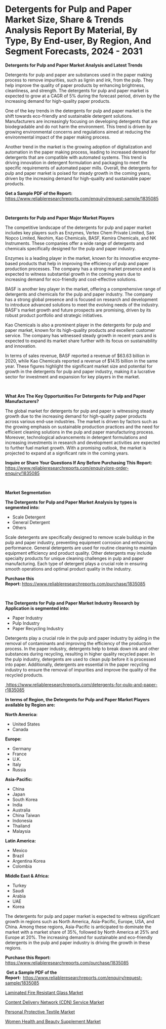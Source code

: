 <p><h1>Detergents for Pulp and Paper Market Size, Share & Trends Analysis Report By Material, By Type, By End-user, By Region, And Segment Forecasts, 2024 - 2031</h1></p><p><strong>Detergents for Pulp and Paper Market Analysis and Latest Trends</strong></p>
<p><p>Detergents for pulp and paper are substances used in the paper making process to remove impurities, such as lignin and ink, from the pulp. They help improve the quality of paper products by enhancing brightness, cleanliness, and strength. The detergents for pulp and paper market is expected to grow at a CAGR of 5% during the forecast period, driven by the increasing demand for high-quality paper products.</p><p>One of the key trends in the detergents for pulp and paper market is the shift towards eco-friendly and sustainable detergent solutions. Manufacturers are increasingly focusing on developing detergents that are biodegradable and do not harm the environment. This trend is driven by growing environmental concerns and regulations aimed at reducing the environmental impact of the paper making process.</p><p>Another trend in the market is the growing adoption of digitalization and automation in the paper making process, leading to increased demand for detergents that are compatible with automated systems. This trend is driving innovation in detergent formulation and packaging to meet the specific requirements of automated paper mills. Overall, the detergents for pulp and paper market is poised for steady growth in the coming years, driven by the increasing demand for high-quality and sustainable paper products.</p></p>
<p><strong>Get a Sample PDF of the Report:&nbsp;</strong> <a href="https://www.reliableresearchreports.com/enquiry/request-sample/1835085">https://www.reliableresearchreports.com/enquiry/request-sample/1835085</a></p>
<p>&nbsp;</p>
<p><strong>Detergents for Pulp and Paper Major Market Players</strong></p>
<p><p>The competitive landscape of the detergents for pulp and paper market includes key players such as Enzymes, Vertex Chem Private Limited, San Nopco Limited, Neohim, Kao Chemicals, BASF, Kemira Chemicals, and NK Instruments. These companies offer a wide range of detergents and chemicals specifically designed for the pulp and paper industry.</p><p>Enzymes is a leading player in the market, known for its innovative enzyme-based products that help in improving the efficiency of pulp and paper production processes. The company has a strong market presence and is expected to witness substantial growth in the coming years due to increasing demand for eco-friendly and cost-effective solutions.</p><p>BASF is another key player in the market, offering a comprehensive range of detergents and chemicals for the pulp and paper industry. The company has a strong global presence and is focused on research and development to introduce advanced solutions to meet the evolving needs of the industry. BASF's market growth and future prospects are promising, driven by its robust product portfolio and strategic initiatives.</p><p>Kao Chemicals is also a prominent player in the detergents for pulp and paper market, known for its high-quality products and excellent customer service. The company has witnessed steady growth in recent years and is expected to expand its market share further with its focus on sustainability and innovation.</p><p>In terms of sales revenue, BASF reported a revenue of $63.63 billion in 2020, while Kao Chemicals reported a revenue of $14.15 billion in the same year. These figures highlight the significant market size and potential for growth in the detergents for pulp and paper industry, making it a lucrative sector for investment and expansion for key players in the market.</p></p>
<p>&nbsp;</p>
<p><strong>What Are The Key Opportunities For Detergents for Pulp and Paper Manufacturers?</strong></p>
<p><p>The global market for detergents for pulp and paper is witnessing steady growth due to the increasing demand for high-quality paper products across various end-use industries. The market is driven by factors such as the growing emphasis on sustainable production practices and the need for efficient cleaning solutions in the pulp and paper manufacturing process. Moreover, technological advancements in detergent formulations and increasing investments in research and development activities are expected to further fuel market growth. With a promising outlook, the market is projected to expand at a significant rate in the coming years.</p></p>
<p><strong>Inquire or Share Your Questions If Any Before Purchasing This Report:</strong> <a href="https://www.reliableresearchreports.com/enquiry/pre-order-enquiry/1835085">https://www.reliableresearchreports.com/enquiry/pre-order-enquiry/1835085</a></p>
<p>&nbsp;</p>
<p><strong>Market Segmentation</strong></p>
<p><strong>The Detergents for Pulp and Paper Market Analysis by types is segmented into:</strong></p>
<p><ul><li>Scale Detergent</li><li>General Detergent</li><li>Others</li></ul></p>
<p><p>Scale detergents are specifically designed to remove scale buildup in the pulp and paper industry, preventing equipment corrosion and enhancing performance. General detergents are used for routine cleaning to maintain equipment efficiency and product quality. Other detergents may include specialty products for unique cleaning challenges in pulp and paper manufacturing. Each type of detergent plays a crucial role in ensuring smooth operations and optimal product quality in the industry.</p></p>
<p><strong>Purchase this Report:&nbsp;</strong><a href="https://www.reliableresearchreports.com/purchase/1835085">https://www.reliableresearchreports.com/purchase/1835085</a></p>
<p>&nbsp;</p>
<p><strong>The Detergents for Pulp and Paper Market Industry Research by Application is segmented into:</strong></p>
<p><ul><li>Paper Industry</li><li>Pulp Industry</li><li>Paper Recycling Industry</li></ul></p>
<p><p>Detergents play a crucial role in the pulp and paper industry by aiding in the removal of contaminants and improving the efficiency of the production process. In the paper industry, detergents help to break down ink and other substances during recycling, resulting in higher quality recycled paper. In the pulp industry, detergents are used to clean pulp before it is processed into paper. Additionally, detergents are essential in the paper recycling industry to ensure the removal of impurities and improve the quality of the recycled products.</p></p>
<p><a href="https://www.reliableresearchreports.com/detergents-for-pulp-and-paper-r1835085">&nbsp;https://www.reliableresearchreports.com/detergents-for-pulp-and-paper-r1835085</a></p>
<p><strong>In terms of Region, the Detergents for Pulp and Paper Market Players available by Region are:</strong></p>
<p>
    <p> <strong> North America: </strong>
        <ul>
            <li>United States</li>
            <li>Canada</li>
        </ul>
        </p> 
    <p> <strong> Europe: </strong>
        <ul>
            <li>Germany</li>
            <li>France</li>
            <li>U.K.</li>
            <li>Italy</li>
            <li>Russia</li>
        </ul>
        </p> 
    <p> <strong> Asia-Pacific: </strong>
        <ul>
            <li>China</li>
            <li>Japan</li>
            <li>South Korea</li>
            <li>India</li>
            <li>Australia</li>
            <li>China Taiwan</li>
            <li>Indonesia</li>
            <li>Thailand</li>
            <li>Malaysia</li>
        </ul>
        </p> 
    <p> <strong> Latin America: </strong>
        <ul>
            <li>Mexico</li>
            <li>Brazil</li>
            <li>Argentina Korea</li>
            <li>Colombia</li>
        </ul>
        </p> 
    <p> <strong> Middle East & Africa: </strong>
        <ul>
            <li>Turkey</li>
            <li>Saudi</li>
            <li>Arabia</li>
            <li>UAE</li>
            <li>Korea</li>
        </ul>
    </p>
    </p>
<p><p>The detergents for pulp and paper market is expected to witness significant growth in regions such as North America, Asia-Pacific, Europe, USA, and China. Among these regions, Asia-Pacific is anticipated to dominate the market with a market share of 35%, followed by North America at 25% and Europe at 20%. The increasing demand for sustainable and eco-friendly detergents in the pulp and paper industry is driving the growth in these regions.</p></p>
<p><strong>Purchase this Report: </strong><a href="https://www.reliableresearchreports.com/purchase/1835085">https://www.reliableresearchreports.com/purchase/1835085</a></p>
<p>&nbsp;<strong>Get a Sample PDF of the Report:&nbsp;&nbsp;</strong><a href="https://www.reliableresearchreports.com/enquiry/request-sample/1835085">https://www.reliableresearchreports.com/enquiry/request-sample/1835085</a></p>
<p><strong></strong></p>
<p><p><a href="https://github.com/baileope6754/Market-Research-Report-List-1/blob/main/laminated-fire-resistant-glass-market.md">Laminated Fire Resistant Glass Market</a></p><p><a href="https://github.com/mdmasty/Market-Research-Report-List-1/blob/main/content-delivery-network-cdn-service-market.md">Content Delivery Network (CDN) Service Market</a></p><p><a href="https://issuu.com/reportprime-2/docs/personal-protective-textile-market-size-2030.pptx">Personal Protective Textile Market</a></p><p><a href="https://issuu.com/reportprime-2/docs/women-health-and-beauty-supplement-market-size-203">Women Health and Beauty Supplement Market</a></p></p>